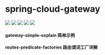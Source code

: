 # spring-cloud-gateway

<p align="left">
  <a href="https://img.shields.io/badge/SpringBoot-2.5.4-green.svg?colorA=#000?style=plastic">
  <img src="https://img.shields.io/badge/SpringBoot-2.5.4-green.svg?colorA=#000?style=plastic"></a>
   <a href="https://img.shields.io/badge/SpringCloud-2020.0.3-green.svg?colorA=#000?style=plastic">
  <img src="https://img.shields.io/badge/SpringCloud-2020.0.3-green.svg?colorA=#000?style=plastic"></a>
     <a href="https://img.shields.io/badge/spring-cloud-gateway-3.0.3-green.svg?colorA=#000?style=plastic">
  <img src="https://img.shields.io/badge/spring-cloud-gateway-3.0.3-green.svg?colorA=#000?style=plastic"></a>
  <a href="https://img.shields.io/badge/Maven-3.6.3-green.svg?colorA=#96C?style=plastic">
  <img src="https://img.shields.io/badge/Maven-3.6.3-green.svg?colorA=#96C?style=plastic"></a>
  <a href="https://img.shields.io/badge/JDK-1.8-green.svg?colorA=#000?style=plastic">
  <img src="https://img.shields.io/badge/JDK-1.8-green.svg?colorA=#000?style=plastic"></a>
</p>


#### gateway-simple-explain 简单示例
#### routes-predicate-factories 路由谓词工厂详解

